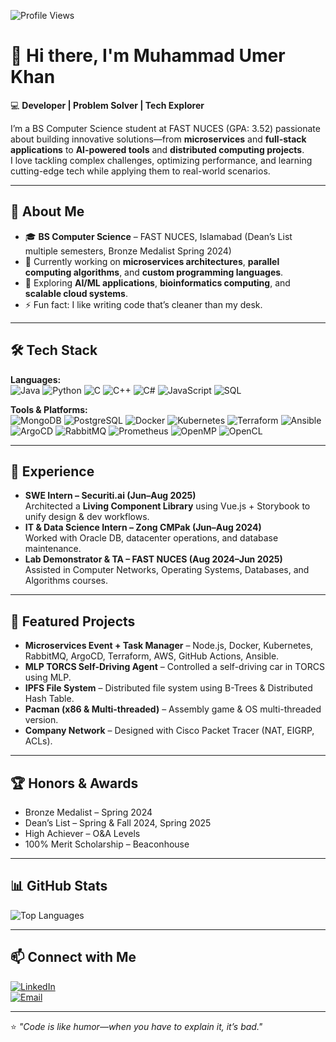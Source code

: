 <!-- Profile Views -->
![Profile Views](https://komarev.com/ghpvc/?username=umer-khann&color=blue)

# 👋 Hi there, I'm Muhammad Umer Khan  

💻 **Developer | Problem Solver | Tech Explorer**  

I’m a BS Computer Science student at FAST NUCES (GPA: 3.52) passionate about building innovative solutions—from **microservices** and **full-stack applications** to **AI-powered tools** and **distributed computing projects**.  
I love tackling complex challenges, optimizing performance, and learning cutting-edge tech while applying them to real-world scenarios.  

---

## 🚀 About Me  
- 🎓 **BS Computer Science** – FAST NUCES, Islamabad (Dean’s List multiple semesters, Bronze Medalist Spring 2024)  
- 🔭 Currently working on **microservices architectures**, **parallel computing algorithms**, and **custom programming languages**.  
- 🌱 Exploring **AI/ML applications**, **bioinformatics computing**, and **scalable cloud systems**.  
- ⚡ Fun fact: I like writing code that’s cleaner than my desk.  

---

## 🛠 Tech Stack  

**Languages:**  
![Java](https://img.shields.io/badge/Java-ED8B00?style=for-the-badge&logo=java&logoColor=white)
![Python](https://img.shields.io/badge/Python-3776AB?style=for-the-badge&logo=python&logoColor=white)
![C](https://img.shields.io/badge/C-00599C?style=for-the-badge&logo=c&logoColor=white)
![C++](https://img.shields.io/badge/C++-00599C?style=for-the-badge&logo=cplusplus&logoColor=white)
![C#](https://img.shields.io/badge/C%23-239120?style=for-the-badge&logo=c-sharp&logoColor=white)
![JavaScript](https://img.shields.io/badge/JavaScript-323330?style=for-the-badge&logo=javascript&logoColor=F7DF1E)
![SQL](https://img.shields.io/badge/SQL-4479A1?style=for-the-badge&logo=sqlite&logoColor=white)

**Tools & Platforms:**  
![MongoDB](https://img.shields.io/badge/MongoDB-4EA94B?style=for-the-badge&logo=mongodb&logoColor=white)
![PostgreSQL](https://img.shields.io/badge/PostgreSQL-316192?style=for-the-badge&logo=postgresql&logoColor=white)
![Docker](https://img.shields.io/badge/Docker-2496ED?style=for-the-badge&logo=docker&logoColor=white)
![Kubernetes](https://img.shields.io/badge/Kubernetes-326CE5?style=for-the-badge&logo=kubernetes&logoColor=white)
![Terraform](https://img.shields.io/badge/Terraform-844FBA?style=for-the-badge&logo=terraform&logoColor=white)
![Ansible](https://img.shields.io/badge/Ansible-000000?style=for-the-badge&logo=ansible&logoColor=white)
![ArgoCD](https://img.shields.io/badge/ArgoCD-FFB300?style=for-the-badge&logo=argo&logoColor=white)
![RabbitMQ](https://img.shields.io/badge/RabbitMQ-FF6600?style=for-the-badge&logo=rabbitmq&logoColor=white)
![Prometheus](https://img.shields.io/badge/Prometheus-E6522C?style=for-the-badge&logo=prometheus&logoColor=white)
![OpenMP](https://img.shields.io/badge/OpenMP-0099CC?style=for-the-badge)
![OpenCL](https://img.shields.io/badge/OpenCL-4479A1?style=for-the-badge)

---

## 💼 Experience  
- **SWE Intern – Securiti.ai (Jun–Aug 2025)**  
  Architected a **Living Component Library** using Vue.js + Storybook to unify design & dev workflows.  
- **IT & Data Science Intern – Zong CMPak (Jun–Aug 2024)**  
  Worked with Oracle DB, datacenter operations, and database maintenance.  
- **Lab Demonstrator & TA – FAST NUCES (Aug 2024–Jun 2025)**  
  Assisted in Computer Networks, Operating Systems, Databases, and Algorithms courses.

---

## 📌 Featured Projects  
- **Microservices Event + Task Manager** – Node.js, Docker, Kubernetes, RabbitMQ, ArgoCD, Terraform, AWS, GitHub Actions, Ansible.  
- **MLP TORCS Self-Driving Agent** – Controlled a self-driving car in TORCS using MLP.  
- **IPFS File System** – Distributed file system using B-Trees & Distributed Hash Table.  
- **Pacman (x86 & Multi-threaded)** – Assembly game & OS multi-threaded version.  
- **Company Network** – Designed with Cisco Packet Tracer (NAT, EIGRP, ACLs).  

---

## 🏆 Honors & Awards  
- Bronze Medalist – Spring 2024  
- Dean’s List – Spring & Fall 2024, Spring 2025  
- High Achiever – O&A Levels  
- 100% Merit Scholarship – Beaconhouse  

---

## 📊 GitHub Stats  
![Top Languages](https://github-readme-stats.vercel.app/api/top-langs/?username=umer-khann&layout=compact&theme=tokyonight)  

---

## 📫 Connect with Me  
[![LinkedIn](https://img.shields.io/badge/LinkedIn-Umer%20Khan-blue?style=for-the-badge&logo=linkedin)](https://www.linkedin.com/in/umer-khan-4a92b2316/)  
[![Email](https://img.shields.io/badge/Email-Contact%20Me-red?style=for-the-badge&logo=gmail&logoColor=white)](mailto:khanmu2003@gmail.com)  

---
⭐️ *"Code is like humor—when you have to explain it, it’s bad."*
